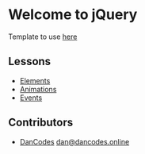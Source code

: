 # Welcome to jQuery

Template to use [here](./Template/)

## Lessons
 - [Elements](./1-Elements)
 - [Animations](./2-Animations)
 - [Events](./3-Events)

## Contributors

* [DanCodes](https://dancodes.online) [dan@dancodes.online](mailto:dan@dancodes.online)

